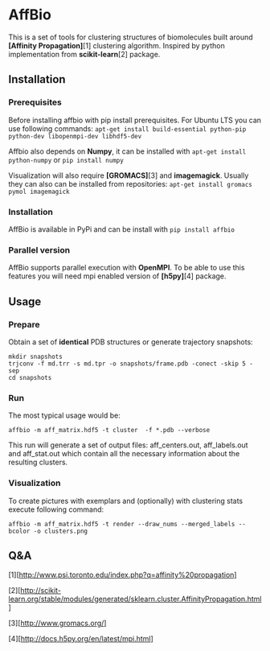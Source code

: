 # AffBio

This is a set of tools for clustering structures of biomolecules built around **[Affinity Propagation]**[1] clustering algorithm. Inspired by python implementation from **scikit-learn**[2] package.

## Installation

### Prerequisites

Before installing affbio with pip install prerequisites. For Ubuntu LTS you can use following commands:
`apt-get install build-essential python-pip python-dev libopenmpi-dev libhdf5-dev`

Affbio also depends on **Numpy**, it can be installed with `apt-get install python-numpy` or `pip install numpy`

Visualization will also require **[GROMACS]**[3] and **imagemagick**. Usually they can also can be installed from repositories:
`apt-get install gromacs pymol imagemagick`

### Installation

AffBio is available in PyPi and can be install with `pip install affbio`

### Parallel version

AffBio supports parallel execution with **OpenMPI**. To be able to use this features you will need mpi enabled version of **[h5py]**[4] package.

## Usage

### Prepare

Obtain a set of **identical** PDB structures or generate trajectory snapshots:
```
mkdir snapshots
trjconv -f md.trr -s md.tpr -o snapshots/frame.pdb -conect -skip 5 -sep
cd snapshots
```

### Run

The most typical usage would be:
```
affbio -m aff_matrix.hdf5 -t cluster  -f *.pdb --verbose
```
This run will generate a set of output files: aff_centers.out, aff_labels.out and aff_stat.out which contain all the necessary information about the resulting clusters.

### Visualization

To create pictures with exemplars and (optionally) with clustering stats execute following command:

```
affbio -m aff_matrix.hdf5 -t render --draw_nums --merged_labels --bcolor -o clusters.png
```
## Q\&A


[1][http://www.psi.toronto.edu/index.php?q=affinity%20propagation]

[2][http://scikit-learn.org/stable/modules/generated/sklearn.cluster.AffinityPropagation.html]

[3][http://www.gromacs.org/]

[4][http://docs.h5py.org/en/latest/mpi.html]
